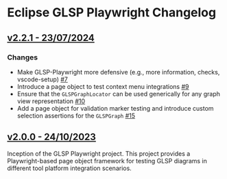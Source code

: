 # Eclipse GLSP Playwright Changelog

## [v2.2.1 - 23/07/2024](<(https://github.com/eclipse-glsp/glsp-playwright/releases/tag/v2.2.1)>)

### Changes

-   Make GLSP-Playwright more defensive (e.g., more information, checks, vscode-setup) [#7](https://github.com/eclipse-glsp/glsp-playwright/pull/7)
-   Introduce a page object to test context menu integrations [#9](https://github.com/eclipse-glsp/glsp-playwright/pull/9/)
-   Ensure that the `GLSPGraphLocator` can be used generically for any graph view representation [#10](https://github.com/eclipse-glsp/glsp-playwright/pull/10)
-   Add a page object for validation marker testing and introduce custom selection assertions for the `GLSPGraph` [#15](https://github.com/eclipse-glsp/glsp-playwright/pull/15)

## [v2.0.0 - 24/10/2023](<(https://github.com/eclipse-glsp/glsp-playwright/releases/tag/v2.0.0)>)

Inception of the GLSP Playwright project.
This project provides a Playwright-based page object framework for testing GLSP diagrams in different tool platform integration scenarios.
